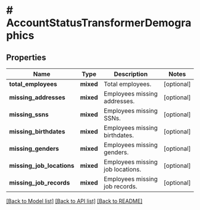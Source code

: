 # # AccountStatusTransformerDemographics

## Properties

Name | Type | Description | Notes
------------ | ------------- | ------------- | -------------
**total_employees** | **mixed** | Total employees. | [optional]
**missing_addresses** | **mixed** | Employees missing addresses. | [optional]
**missing_ssns** | **mixed** | Employees missing SSNs. | [optional]
**missing_birthdates** | **mixed** | Employees missing birthdates. | [optional]
**missing_genders** | **mixed** | Employees missing genders. | [optional]
**missing_job_locations** | **mixed** | Employees missing job locations. | [optional]
**missing_job_records** | **mixed** | Employees missing job records. | [optional]

[[Back to Model list]](../../README.md#models) [[Back to API list]](../../README.md#endpoints) [[Back to README]](../../README.md)
